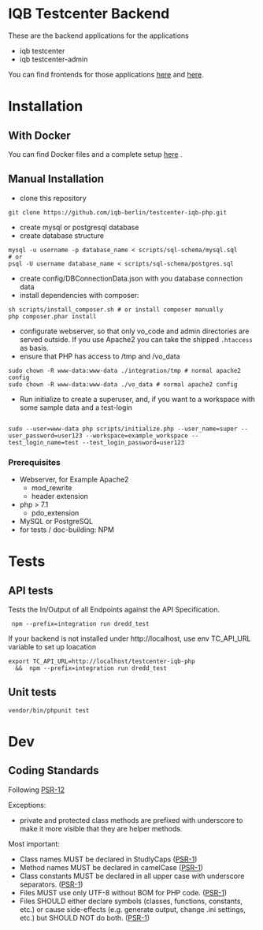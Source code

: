 # IQB Testcenter Backend

These are the backend applications for the applications
- iqb testcenter
- iqb testcenter-admin

You can find frontends for those applications [here](https://github.com/iqb-berlin/testcenter-iqb-ng) 
and [here](https://github.com/iqb-berlin/testcenter-admin-iqb-ng).


# Installation

## With Docker
You can find Docker files and a complete setup [here](https://github.com/iqb-berlin/iqb-tba-docker-setup) .

## Manual Installation

- clone this repository
```
git clone https://github.com/iqb-berlin/testcenter-iqb-php.git
```
- create mysql or postgresql database
- create database structure
```
mysql -u username -p database_name < scripts/sql-schema/mysql.sql
# or
psql -U username database_name < scripts/sql-schema/postgres.sql
```
- create config/DBConnectionData.json with you database connection data
- install dependencies with composer:
```
sh scripts/install_composer.sh # or install composer manually
php composer.phar install
``` 

- configurate webserver, so that only vo_code and admin directories are served outside. If you use Apache2 you can take
 the shipped `.htaccess` as basis. 
- ensure that PHP has access to /tmp and /vo_data
```
sudo chown -R www-data:www-data ./integration/tmp # normal apache2 config
sudo chown -R www-data:www-data ./vo_data # normal apache2 config
``` 
- Run initialize to create a superuser, and, if you want to a workspace with some sample data and a test-login 
```

sudo --user=www-data php scripts/initialize.php --user_name=super --user_password=user123 --workspace=example_workspace --test_login_name=test --test_login_password=user123
```

  
### Prerequisites

* Webserver, for Example Apache2 
  * mod_rewrite 
  * header extension
* php > 7.1 
  * pdo_extension
* MySQL or PostgreSQL
* for tests / doc-building: NPM

# Tests

## API tests

Tests the In/Output of all Endpoints against the API Specification.

```
 npm --prefix=integration run dredd_test

```

If your backend is not installed under http://localhost, use env TC_API_URL variable to set up loacation

```
export TC_API_URL=http://localhost/testcenter-iqb-php 
  &&  npm --prefix=integration run dredd_test
```


## Unit tests

```
vendor/bin/phpunit test
```

# Dev
## Coding Standards

Following [PSR-12](https://www.php-fig.org/psr/psr-12/)

Exceptions:
* private and protected class methods are prefixed with underscore to make it more visible that they are helper methods.  

Most important:
* Class names MUST be declared in StudlyCaps ([PSR-1](https://www.php-fig.org/psr/psr-1/))
* Method names MUST be declared in camelCase ([PSR-1](https://www.php-fig.org/psr/psr-1/))
* Class constants MUST be declared in all upper case with underscore separators. ([PSR-1](https://www.php-fig.org/psr/psr-1/))
* Files MUST use only UTF-8 without BOM for PHP code. ([PSR-1](https://www.php-fig.org/psr/psr-1/))
* Files SHOULD either declare symbols (classes, functions, constants, etc.) or cause side-effects (e.g. generate output, change .ini settings, etc.) but SHOULD NOT do both. ([PSR-1](https://www.php-fig.org/psr/psr-1/))

